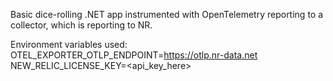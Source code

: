 Basic dice-rolling .NET app instrumented with OpenTelemetry reporting to a collector, which is reporting to NR.

Environment variables used:
OTEL_EXPORTER_OTLP_ENDPOINT=https://otlp.nr-data.net
NEW_RELIC_LICENSE_KEY=<api_key_here>
